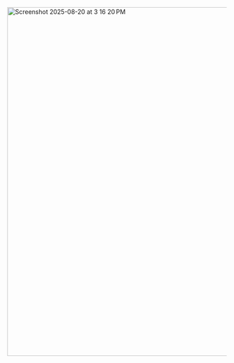 <img width="1440" height="801" alt="Screenshot 2025-08-20 at 3 16 20 PM" src="https://github.com/user-attachments/assets/e7451c8e-2e60-4b8a-a796-12556fa8d0fa" />
